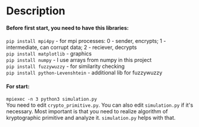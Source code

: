 # Description
#### Before first start, you need to have this libraries:
  `pip install mpi4py` - for mpi processes: 0 - sender, encrypts; 1 - intermediate, can corrupt data; 2 - reciever, decrypts\
  `pip install matplotlib` - graphics\
  `pip install numpy` - I use arrays from numpy in this project\
  `pip install fuzzywuzzy` - for similarity checking\
  `pip install python-Levenshtein` - additional lib for fuzzywuzzy
#### For start:
  `mpiexec -n 3 python3 simulation.py`\
You need to edit `crypto_primitive.py`. You  can also edit `simulation.py` if it's necessary. Most important is that you need to realize algorithm of kryptographic primitive and analyze it. `simulation.py` helps with that.
